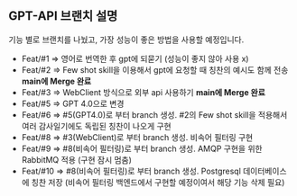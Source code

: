## GPT-API 브랜치 설명
기능 별로 브랜치를 나눴고, 가장 성능이 좋은 방법을 사용할 예정입니다.

* Feat/#1 => 영어로 번역한 후 gpt에 되묻기 (성능이 좋지 않아 사용 x)
* Feat/#2 => Few shot skill을 이용해서 gpt에 요청할 때 칭찬의 예시도 함께 전송 **main에 Merge 완료**
* Feat/#3 => WebClient 방식으로 외부 api 사용하기 **main에 Merge 완료**
* Feat/#5 => GPT 4.0으로 변경
* Feat/#6 => #5(GPT4.0)로 부터 branch 생성. #2의 Few shot skill을 적용해서 여러 감사일기에도 독립된 칭찬이 나오게 구현
* Feat/#8 => #3(WebClient)로 부터 branch 생성. 비속어 필터링 구현
* Feat/#9 => #8(비속어 필터링)로 부터 branch 생성. AMQP 구현을 위한 RabbitMQ 적용 (구현 잠시 멈춤)
* Feat/#10 => #8(비속어 필터링)로 부터 branch 생성. Postgresql 데이터베이스에 칭찬 저장 (비속어 필터링 백엔드에서 구현할 예정이여서 해당 기능 삭제 필요)
